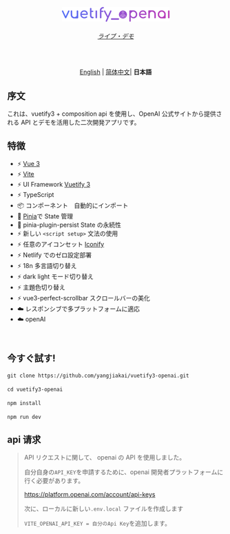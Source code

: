 <p align='center' style="margin-top:80px">
  <img src='/src/assets/logo.svg' alt='Vitesse - Opinionated Vite Starter Template' width='250'/>
</p>

<h6 align='center'>
<a href="https://jovial-sawine-9381e1.netlify.app">ライブ・デモ</a>
</h6>

<br>

<p align='center'>
<a href="https://github.com/yangjiakai/vuetify3-openai/blob/main/README.md">English</a> | <a href="https://github.com/yangjiakai/vuetify3-openai/blob/main/README.zh-CN.md">简体中文</a>| <b >日本語</b>
</p>

## 序文

これは、vuetify3 + composition api を使用し、OpenAI 公式サイトから提供される API とデモを活用した二次開発アプリです。

## 特徴

- ⚡️ [Vue 3](https://github.com/vuejs/core)
- ⚡️ [Vite](https://github.com/vitejs/vite)
- ⚡️ UI Framework [Vuetify 3](https://next.vuetifyjs.com/en/)
- ⚡️ TypeScript
- 📦 コンポーネント　自動的にインポート
- 🍍 [Pinia](https://pinia.vuejs.org/)で State 管理
- 🍍 pinia-plugin-persist State の永続性
- ⚡️ 新しい `<script setup>` 文法の使用
- ⚡️ 任意のアイコンセット [Iconify](https://icon-sets.iconify.design/)
- ⚡️ Netlify でのゼロ設定部署
- ⚡️ 18n 多言語切り替え
- ⚡️ dark light モード切り替え
- ⚡️ 主題色切り替え
- ⚡️ vue3-perfect-scrollbar スクロールバーの美化
- ☁️ レスポンシブで多プラットフォームに適応
- ☁️ openAI

<br>

## 今すぐ試す!

```
git clone https://github.com/yangjiakai/vuetify3-openai.git

cd vuetify3-openai

npm install

npm run dev
```

## api 请求

> API リクエストに関して、 openai の API を使用しました。
>
> 自分自身の`API_KEY`を申請するために、openai 開発者プラットフォームに行く必要があります。
>
> https://platform.openai.com/account/api-keys
>
> 次に、ローカルに新しい`.env.local` ファイルを作成します
>
> `VITE_OPENAI_API_KEY = 自分のApi Key`を追加します。
